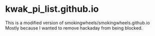 # kwak_pi_list.github.io


This is a modified version of smokingwheels/smokingwheels.github.io
Mostly because I wanted to remove hackaday from being blocked.
